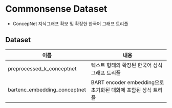 # Commonsense Dataset

- ConcepNet 지식그래프 확보 및 확장한 한국어 그래프 트리플

## Dataset
|이름|내용|
|------|---|
|preprocessed_k_conceptnet|텍스트 형태의 확장된 한국어 상식 그래프 트리플|
|bartenc_embedding_conceptnet|BART encoder embedding으로 초기화된 대화에 포함된 상식 트리플|
